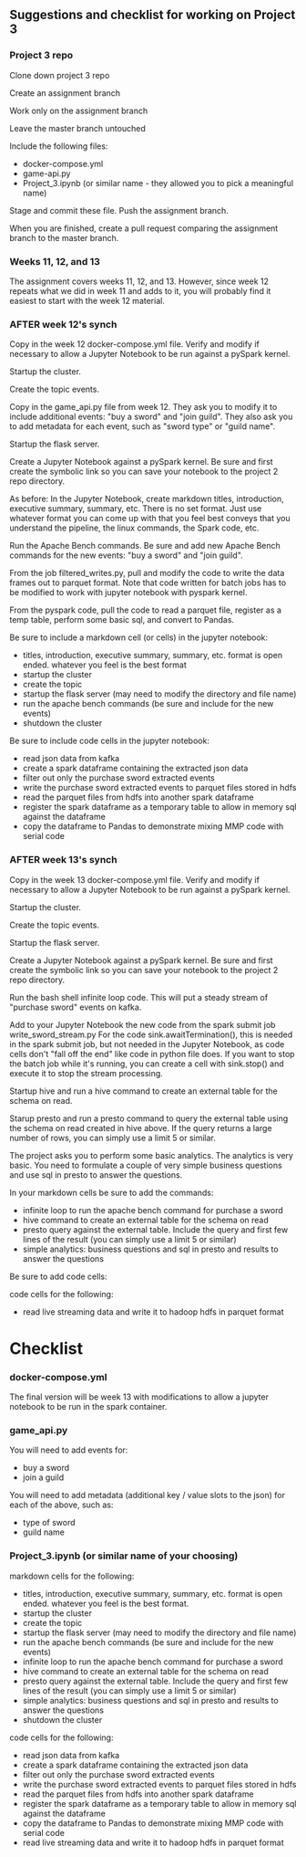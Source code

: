 ## Suggestions and checklist for working on Project 3

### Project 3 repo

Clone down project 3 repo

Create an assignment branch

Work only on the assignment branch

Leave the master branch untouched

Include the following files:

* docker-compose.yml
* game-api.py
* Project_3.ipynb (or similar name - they allowed you to pick a meaningful name)

Stage and commit these file.  Push the assignment branch.

When you are finished, create a pull request comparing the assignment branch to the master branch.

### Weeks 11, 12, and 13

The assignment covers weeks 11, 12, and 13.  However, since week 12 repeats what we did in week 11 and adds to it, you will probably find it easiest to start with the week 12 material.

### AFTER week 12's synch

Copy in the week 12 docker-compose.yml file. Verify and modify if necessary to allow a Jupyter Notebook to be run against a pySpark kernel.

Startup the cluster.

Create the topic events.

Copy in the game_api.py file from week 12.  They ask you to modify it to include additional events: "buy a sword" and "join guild".  They also ask you to add metadata for each event, such as "sword type" or "guild name".

Startup the flask server.

Create a Jupyter Notebook against a pySpark kernel.  Be sure and first create the symbolic link so you can save your notebook to the project 2 repo directory.

As before:  In the Jupyter Notebook, create markdown titles, introduction, executive summary, summary, etc.  There is no set format. Just use whatever format you can come up with that you feel best conveys that you understand the pipeline, the linux commands, the Spark code, etc.

Run the Apache Bench commands.  Be sure and add new Apache Bench commands for the new events: "buy a sword" and "join guild".

From the job filtered_writes.py, pull and modify the code to write the data frames out to parquet format.  Note that code written for batch jobs has to be modified to work with jupyter notebook with pyspark kernel.

From the pyspark code, pull the code to read a parquet file, register as a temp table, perform some basic sql, and convert to Pandas.

Be sure to include a markdown cell (or cells) in the jupyter notebook:

* titles, introduction, executive summary, summary, etc. format is open ended. whatever you feel is the best format
* startup the cluster
* create the topic
* startup the flask server (may need to modify the directory and file name)
* run the apache bench commands (be sure and include for the new events)
* shutdown the cluster

Be sure to include code cells in the jupyter notebook:

* read json data from kafka
* create a spark dataframe containing the extracted json data
* filter out only the purchase sword extracted events
* write the purchase sword extracted events to parquet files stored in hdfs
* read the parquet files from hdfs into another spark dataframe
* register the spark dataframe as a temporary table to allow in memory sql against the dataframe
* copy the dataframe to Pandas to demonstrate mixing MMP code with serial code

### AFTER week 13's synch

Copy in the week 13 docker-compose.yml file. Verify and modify if necessary to allow a Jupyter Notebook to be run against a pySpark kernel.

Startup the cluster.

Create the topic events.

Startup the flask server.

Create a Jupyter Notebook against a pySpark kernel.  Be sure and first create the symbolic link so you can save your notebook to the project 2 repo directory.

Run the bash shell infinite loop code.  This will put a steady stream of "purchase sword" events on kafka.

Add to your Jupyter Notebook the new code from the spark submit job write_sword_stream.py  For the code sink.awaitTermination(), this is needed in the spark submit job, but not needed in the Jupyter Notebook, as code cells don't "fall off the end" like code in python file does.  If you want to stop the batch job while it's running, you can create a cell with sink.stop() and execute it to stop the stream processing.

Startup hive and run a hive command to create an external table for the schema on read. 

Starup presto and run a presto command to query the external table using the schema on read created in hive above.  If the query returns a large number of rows, you can simply use a limit 5 or similar.

The project asks you to perform some basic analytics. The analytics is very basic. You need to formulate a couple of very simple business questions and use sql in presto to answer the questions.

In your markdown cells be sure to add the commands:

* infinite loop to run the apache bench command for purchase a sword
* hive command to create an external table for the schema on read
* presto query against the external table.  Include the query and first few lines of the result (you can simply use a limit 5 or similar)
* simple analytics: business questions and sql in presto and results to answer the questions

Be sure to add code cells:

code cells for the following:

* read live streaming data and write it to hadoop hdfs in parquet format

# Checklist

### docker-compose.yml

The final version will be week 13 with modifications to allow a jupyter notebook to be run in the spark container.

### game_api.py

You will need to add events for:
* buy a sword
* join a guild

You will need to add metadata (additional key / value slots to the json) for each of the above, such as:

* type of sword
* guild name

### Project_3.ipynb (or similar name of your choosing)

markdown cells for the following:

* titles, introduction, executive summary, summary, etc.  format is open ended. whatever you feel is the best format.
* startup the cluster
* create the topic
* startup the flask server (may need to modify the directory and file name)
* run the apache bench commands (be sure and include for the new events)
* infinite loop to run the apache bench command for purchase a sword
* hive command to create an external table for the schema on read
* presto query against the external table. Include the query and first few lines of the result (you can simply use a limit 5 or similar)
* simple analytics: business questions and sql in presto and results to answer the questions
* shutdown the cluster

code cells for the following:

* read json data from kafka
* create a spark dataframe containing the extracted json data 
* filter out only the purchase sword extracted events
* write the purchase sword extracted events to parquet files stored in hdfs
* read the parquet files from hdfs into another spark dataframe
* register the spark dataframe as a temporary table to allow in memory sql against the dataframe
* copy the dataframe to Pandas to demonstrate mixing MMP code with serial code
* read live streaming data and write it to hadoop hdfs in parquet format



